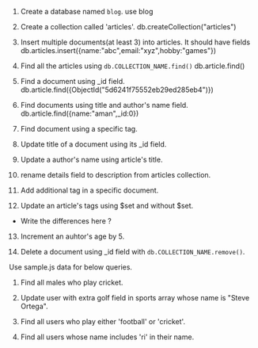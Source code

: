 1. Create a database named `blog`.
 use blog

2. Create a collection called 'articles'.
db.createCollection("articles")

3. Insert multiple documents(at least 3) into articles. It should have fields
db.articles.insert({name:"abc",email:"xyz",hobby:"games"})

4. Find all the articles using `db.COLLECTION_NAME.find()`
db.article.find()

5. Find a document using _id field.
db.article.find({ObjectId("5d6241f75552eb29ed285eb4")})

6. Find documents using title and author's name field.
db.article.find({name:"aman",_id:0})
7. Find document using a specific tag.

8. Update title of a document using its _id field.

9. Update a author's name using article's title.

10. rename details field to description from articles collection. 

11. Add additional tag in a specific document.

12. Update an article's tags using $set and without $set.
  - Write the differences here ?

13. Increment an auhtor's age by 5.  

14. Delete a document using _id field with `db.COLLECTION_NAME.remove()`.

Use sample.js data for below queries.

1. Find all males who play cricket.

2. Update user with extra golf field in sports array whose name is "Steve Ortega".

3. Find all users who play either 'football' or 'cricket'.

4. Find all users whose name includes 'ri' in their name.
